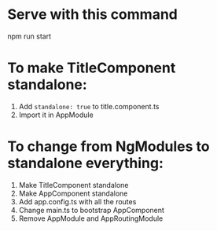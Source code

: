 # Serve with this command

npm run start

# To make TitleComponent standalone:

1. Add `standalone: true` to title.component.ts
2. Import it in AppModule

# To change from NgModules to standalone everything:

1. Make TitleComponent standalone
2. Make AppComponent standalone
3. Add app.config.ts with all the routes
4. Change main.ts to bootstrap AppComponent
5. Remove AppModule and AppRoutingModule
